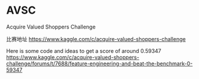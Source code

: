 AVSC
====

Acquire Valued Shoppers Challenge

比赛地址
https://www.kaggle.com/c/acquire-valued-shoppers-challenge

Here is some code and ideas to get a score of around 0.59347
https://www.kaggle.com/c/acquire-valued-shoppers-challenge/forums/t/7688/feature-engineering-and-beat-the-benchmark-0-59347
